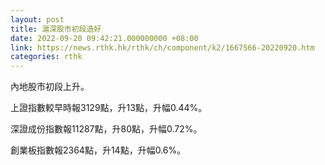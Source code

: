 ```yaml
---
layout: post
title: 滬深股市初段造好
date: 2022-09-20 09:42:21.000000000 +08:00
link: https://news.rthk.hk/rthk/ch/component/k2/1667566-20220920.htm
categories: rthk
---
```


內地股市初段上升。

上證指數較早時報3129點，升13點，升幅0.44%。

深證成份指數報11287點，升80點，升幅0.72%。

創業板指數報2364點，升14點，升幅0.6%。
